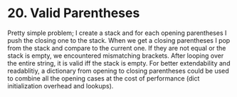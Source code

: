 # 20. Valid Parentheses
Pretty simple problem; I create a stack and for each opening parentheses I push the closing one to the stack. When we get a closing parentheses I pop from the stack and compare to the current one. If they are not equal or the stack is empty, we encountered mismatching brackets. After looping over the entire string, it is valid iff the stack is empty.
For better extendability and readablitiy, a dictionary from opening to closing parentheses could be used to combine all the opening cases at the cost of performance (dict initialization overhead and lookups).
